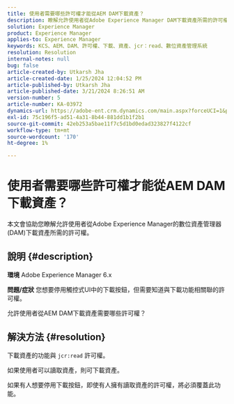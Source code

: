 ```yaml
---
title: 使用者需要哪些許可權才能從AEM DAM下載資產？
description: 瞭解允許使用者從Adobe Experience Manager DAM下載資產所需的許可權。
solution: Experience Manager
product: Experience Manager
applies-to: Experience Manager
keywords: KCS、AEM、DAM、許可權、下載、資產、jcr：read、數位資產管理系統
resolution: Resolution
internal-notes: null
bug: false
article-created-by: Utkarsh Jha
article-created-date: 1/25/2024 12:04:52 PM
article-published-by: Utkarsh Jha
article-published-date: 3/21/2024 8:26:51 AM
version-number: 5
article-number: KA-03972
dynamics-url: https://adobe-ent.crm.dynamics.com/main.aspx?forceUCI=1&pagetype=entityrecord&etn=knowledgearticle&id=ecedb8ef-79bb-ee11-a569-6045bd0065b6
exl-id: 75c196f5-ad51-4a31-8b44-881dd1b1f2b1
source-git-commit: 42eb253a5bae11f7c5d1bd0edad323827f4122cf
workflow-type: tm+mt
source-wordcount: '170'
ht-degree: 1%

---
```


# 使用者需要哪些許可權才能從AEM DAM下載資產？


本文會協助您瞭解允許使用者從Adobe Experience Manager的數位資產管理器(DAM)下載資產所需的許可權。

## 說明 {#description}


<b>環境</b>
Adobe Experience Manager 6.x

<b>問題/症狀</b>
您想要停用觸控式UI中的下載按鈕，但需要知道與下載功能相關聯的許可權。

允許使用者從AEM DAM下載資產需要哪些許可權？


## 解決方法 {#resolution}


下載資產的功能與 `jcr:read` 許可權。

如果使用者可以讀取資產，則可下載資產。

如果有人想要停用下載按鈕，即使有人擁有讀取資產的許可權，將必須覆蓋此功能。
